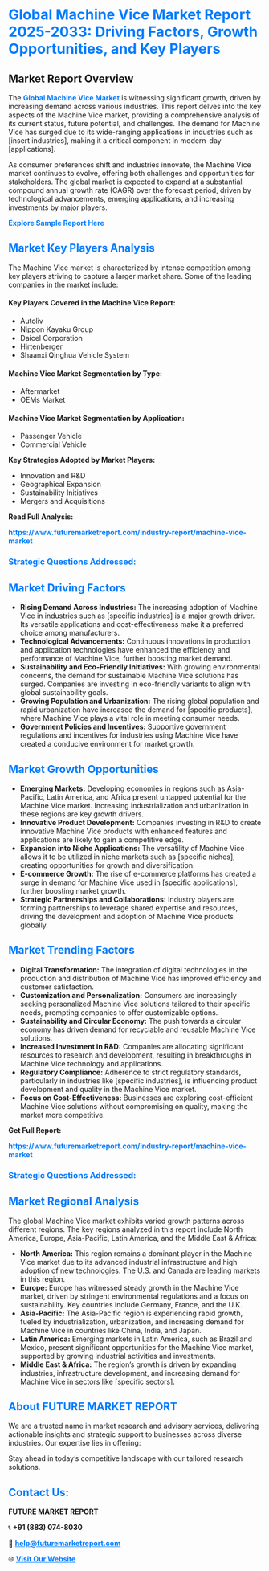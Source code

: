 <h1 style="color: #007BFF;">Global Machine Vice Market Report 2025-2033: Driving Factors, Growth Opportunities, and Key Players</h1>

<section id="overview">
<h2>Market Report Overview</h2>
<p>The <a href="https://www.futuremarketreport.com/industry-report/machine-vice-market" style="color: #007BFF; text-decoration: none;"><strong>Global Machine Vice Market</strong></a> is witnessing significant growth, driven by increasing demand across various industries. This report delves into the key aspects of the Machine Vice market, providing a comprehensive analysis of its current status, future potential, and challenges. The demand for Machine Vice has surged due to its wide-ranging applications in industries such as [insert industries], making it a critical component in modern-day [applications].</p>
<p>As consumer preferences shift and industries innovate, the Machine Vice market continues to evolve, offering both challenges and opportunities for stakeholders. The global market is expected to expand at a substantial compound annual growth rate (CAGR) over the forecast period, driven by technological advancements, emerging applications, and increasing investments by major players.</p>
</section>

<section id="overview">
<p><a href="https://www.futuremarketreport.com/request-sample/reportId=35736" style="color: #007BFF; text-decoration: none;"><strong>Explore Sample Report Here</strong></a></p>
</section>

<section id="key-players">
<h2 style="color: #007BFF;">Market Key Players Analysis</h2>
<p>The Machine Vice market is characterized by intense competition among key players striving to capture a larger market share. Some of the leading companies in the market include:</p>
<h4>Key Players Covered in the Machine Vice Report:</h4>
<ul><li>Autoliv</li><li>Nippon Kayaku Group</li><li>Daicel Corporation</li><li>Hirtenberger</li><li>Shaanxi Qinghua Vehicle System</li></ul>
<h4>Machine Vice Market Segmentation by Type:</h4>
<ul><li>Aftermarket</li><li>OEMs Market</li></ul>

<h4>Machine Vice Market Segmentation by Application:</h4>
<ul><li>Passenger Vehicle</li><li>Commercial Vehicle</li></ul>
<p><strong>Key Strategies Adopted by Market Players:</strong></p>
<ul>
<li>Innovation and R&D</li>
<li>Geographical Expansion</li>
<li>Sustainability Initiatives</li>
<li>Mergers and Acquisitions</li>
</ul>
</section>

<section>
<p><strong>Read Full Analysis: </strong></p><a href="https://www.futuremarketreport.com/industry-report/machine-vice-market" style="color: #007BFF; text-decoration: none;"><strong>https://www.futuremarketreport.com/industry-report/machine-vice-market</strong></a>
<h3 style="color: #007BFF;">Strategic Questions Addressed:</h3>
</section>

<section id="driving-factors">
<h2 style="color: #007BFF;">Market Driving Factors</h2>
<ul>
<li><strong>Rising Demand Across Industries:</strong> The increasing adoption of Machine Vice in industries such as [specific industries] is a major growth driver. Its versatile applications and cost-effectiveness make it a preferred choice among manufacturers.</li>
<li><strong>Technological Advancements:</strong> Continuous innovations in production and application technologies have enhanced the efficiency and performance of Machine Vice, further boosting market demand.</li>
<li><strong>Sustainability and Eco-Friendly Initiatives:</strong> With growing environmental concerns, the demand for sustainable Machine Vice solutions has surged. Companies are investing in eco-friendly variants to align with global sustainability goals.</li>
<li><strong>Growing Population and Urbanization:</strong> The rising global population and rapid urbanization have increased the demand for [specific products], where Machine Vice plays a vital role in meeting consumer needs.</li>
<li><strong>Government Policies and Incentives:</strong> Supportive government regulations and incentives for industries using Machine Vice have created a conducive environment for market growth.</li>
</ul>
</section>

<section id="growth-opportunities">
<h2 style="color: #007BFF;">Market Growth Opportunities</h2>
<ul>
<li><strong>Emerging Markets:</strong> Developing economies in regions such as Asia-Pacific, Latin America, and Africa present untapped potential for the Machine Vice market. Increasing industrialization and urbanization in these regions are key growth drivers.</li>
<li><strong>Innovative Product Development:</strong> Companies investing in R&D to create innovative Machine Vice products with enhanced features and applications are likely to gain a competitive edge.</li>
<li><strong>Expansion into Niche Applications:</strong> The versatility of Machine Vice allows it to be utilized in niche markets such as [specific niches], creating opportunities for growth and diversification.</li>
<li><strong>E-commerce Growth:</strong> The rise of e-commerce platforms has created a surge in demand for Machine Vice used in [specific applications], further boosting market growth.</li>
<li><strong>Strategic Partnerships and Collaborations:</strong> Industry players are forming partnerships to leverage shared expertise and resources, driving the development and adoption of Machine Vice products globally.</li>
</ul>
</section>

<section id="trending-factors">
<h2 style="color: #007BFF;">Market Trending Factors</h2>
<ul>
<li><strong>Digital Transformation:</strong> The integration of digital technologies in the production and distribution of Machine Vice has improved efficiency and customer satisfaction.</li>
<li><strong>Customization and Personalization:</strong> Consumers are increasingly seeking personalized Machine Vice solutions tailored to their specific needs, prompting companies to offer customizable options.</li>
<li><strong>Sustainability and Circular Economy:</strong> The push towards a circular economy has driven demand for recyclable and reusable Machine Vice solutions.</li>
<li><strong>Increased Investment in R&D:</strong> Companies are allocating significant resources to research and development, resulting in breakthroughs in Machine Vice technology and applications.</li>
<li><strong>Regulatory Compliance:</strong> Adherence to strict regulatory standards, particularly in industries like [specific industries], is influencing product development and quality in the Machine Vice market.</li>
<li><strong>Focus on Cost-Effectiveness:</strong> Businesses are exploring cost-efficient Machine Vice solutions without compromising on quality, making the market more competitive.</li>
</ul>
</section>

<section>
<p><strong>Get Full Report: </strong></p><a href="https://www.futuremarketreport.com/industry-report/machine-vice-market" style="color: #007BFF; text-decoration: none;"><strong>https://www.futuremarketreport.com/industry-report/machine-vice-market</strong></a>
<h3 style="color: #007BFF;">Strategic Questions Addressed:</h3>
</section>


<section id="regional-analysis">
<h2 style="color: #007BFF;">Market Regional Analysis</h2>
<p>The global Machine Vice market exhibits varied growth patterns across different regions. The key regions analyzed in this report include North America, Europe, Asia-Pacific, Latin America, and the Middle East & Africa:</p>
<ul>
<li><strong>North America:</strong> This region remains a dominant player in the Machine Vice market due to its advanced industrial infrastructure and high adoption of new technologies. The U.S. and Canada are leading markets in this region.</li>
<li><strong>Europe:</strong> Europe has witnessed steady growth in the Machine Vice market, driven by stringent environmental regulations and a focus on sustainability. Key countries include Germany, France, and the U.K.</li>
<li><strong>Asia-Pacific:</strong> The Asia-Pacific region is experiencing rapid growth, fueled by industrialization, urbanization, and increasing demand for Machine Vice in countries like China, India, and Japan.</li>
<li><strong>Latin America:</strong> Emerging markets in Latin America, such as Brazil and Mexico, present significant opportunities for the Machine Vice market, supported by growing industrial activities and investments.</li>
<li><strong>Middle East & Africa:</strong> The region’s growth is driven by expanding industries, infrastructure development, and increasing demand for Machine Vice in sectors like [specific sectors].</li>
</ul>
</section>

<footer>
<h2 style="color: #007BFF;">About FUTURE MARKET REPORT</h2>
<p>We are a trusted name in market research and advisory services, delivering actionable insights and strategic support to businesses across diverse industries. Our expertise lies in offering:</p>

<p>Stay ahead in today’s competitive landscape with our tailored research solutions.</p>

<h2 style="color: #007BFF;">Contact Us:</h2>
<p><strong>FUTURE MARKET REPORT</strong></p>
<p>📞 <strong>+91 (883) 074-8030</strong></p>
<p>📧 <strong><a href="mailto:help@futuremarketreport.com" style="color: #007BFF;">help@futuremarketreport.com</a></strong></p>
<p>🌐 <strong><a href="https://www.futuremarketreport.com/" style="color: #007BFF;">Visit Our Website</a></strong></p>
</footer>